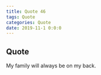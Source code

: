 ```yaml
---
title: Quote 46
tags: Quote
categories: Quote
date: 2019-11-1 0:0:0
---
```


## Quote

My family will always be on my back.
